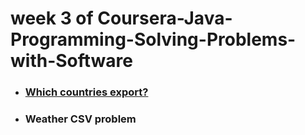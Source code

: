 <h1>week 3 of Coursera-Java-Programming-Solving-Problems-with-Software</h1>

<ul>
  <li><a href ="#"><h3>Which countries export?</h3></a></li>
<li><a href ="#"></a><h3>Weather CSV problem</h3></a></li>
</ul>
